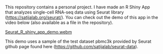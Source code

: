 This repository contains a personal project. I have made an R Shiny App that analyzes  single-cell RNA-seq data using Seurat library (https://satijalab.org/seurat/).
You can check out the demo of this app in the video below (also available as a file in the repository).

[Seurat_R_shiny_app_demo.webm](https://github.com/user-attachments/assets/afa738da-eeb4-4438-9251-e7453c91fc0a)

This demo uses a sample of the test dataset pbmc3k provided by Seurat github page found here (https://github.com/satijalab/seurat-data).


